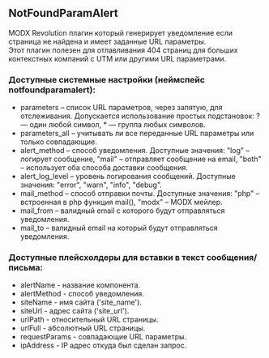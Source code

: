 ## NotFoundParamAlert

MODX Revolution плагин который генерирует уведомление если страница не найдена и имеет заданные URL параметры.  
Этот плагин полезен для отлавливания 404 страниц для больших контекстных компаний с UTM или другими URL параметрами.

### Доступные системные настройки (неймспейс notfoundparamalert):

* parameters – список URL параметров, через запятую, для отслеживания. Допускается использование простых подстановок: ? — один любой символ, * — группа любых символов.
* parameters_all – учитывать ли все переданные URL параметры или только совпадающие.
* alert_method – способ уведомления. Доступные значения: "log" – логирует сообщение, "mail" – отправляет сообщение на email, "both" – использует оба способа доставки сообщения.
* alert_log_level – уровень логирования сообщений. Доступные значения: "error", "warn", "info", "debug".
* mail_method – способ отправки почты. Доступные значения: "php" – встроенная в php функция mail(), "modx" – MODX мейлер.
* mail_from – валидный email с которого будут отправляться уведомления.
* mail_to – валидный email на который будут отправляться уведомления.

### Доступные плейсхолдеры для вставки в текст сообщения/письма:

* alertName - название компонента.
* alertMethod - способ уведомления.
* siteName - имя сайта ('site_name').
* siteUrl - адрес сайта ('site_url').
* urlPath - относительный URL страницы.
* urlFull - абсолютный URL страницы.
* requestParams - совпадающие URL параметры.
* ipAddress - IP адрес откуда был сделан запрос.